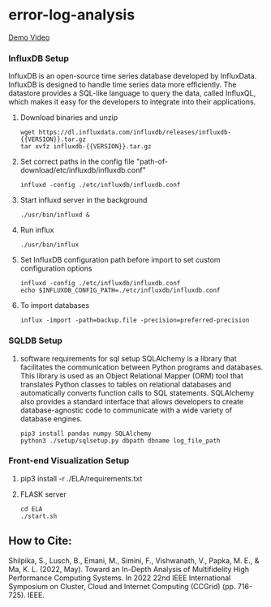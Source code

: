 # error-log-analysis
 
[Demo Video](https://youtu.be/D0Dz_D5oyRk)

### InfluxDB Setup

InfluxDB is an open-source time series database developed by InfluxData. InfluxDB is designed to
handle time series data more efficiently. The datastore provides a SQL-like language to query the data, called InfluxQL, which makes it easy for the developers to integrate into their applications.

1. Download binaries and unzip

    ```
    wget https://dl.influxdata.com/influxdb/releases/influxdb-{{VERSION}}.tar.gz
    tar xvfz influxdb-{{VERSION}}.tar.gz
    ```
    
2. Set correct paths in the config file "path-of-download/etc/influxdb/influxdb.conf"

    ```$xslt
    influxd -config ./etc/influxdb/influxdb.conf
    ```

3. Start influxd server in the background

    ```
    ./usr/bin/influxd &
    ```

4. Run influx
   ```
   ./usr/bin/influx
   ```
5. Set InfluxDB configuration path before import to set custom configuration options
    ```$xslt
    influxd -config ./etc/influxdb/influxdb.conf
    echo $INFLUXDB_CONFIG_PATH=./etc/influxdb/influxdb.conf
    ```
6. To import databases 
    ```
    influx -import -path=backup.file -precision=preferred-precision
    ```


### SQLDB Setup

1. software requirements for sql setup
SQLAlchemy is a library that facilitates the communication between Python programs and databases. This library is used as an Object Relational Mapper (ORM) tool that translates Python classes to tables on relational databases and automatically converts function calls to SQL statements. SQLAlchemy also provides a standard interface that allows developers to create database-agnostic code to communicate with a wide variety of database engines.
	```
	pip3 install pandas numpy SQLAlchemy
	python3 ./setup/sqlsetup.py dbpath dbname log_file_path
	```

### Front-end Visualization Setup

1. pip3 install -r ./ELA/requirements.txt


2. FLASK server
	```
	cd ELA
	./start.sh
	```

## How to Cite:
Shilpika, S., Lusch, B., Emani, M., Simini, F., Vishwanath, V., Papka, M. E., & Ma, K. L. (2022, May). Toward an In-Depth Analysis of Multifidelity High Performance Computing Systems. In 2022 22nd IEEE International Symposium on Cluster, Cloud and Internet Computing (CCGrid) (pp. 716-725). IEEE.
